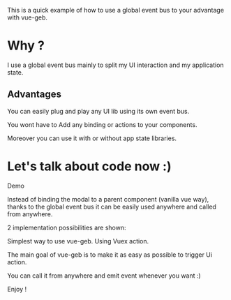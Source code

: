 This is a quick example of how to use a global event bus to your advantage with vue-geb.

# Why ?
I use a global event bus mainly to split my UI interaction and my application state.

## Advantages 
You can easily plug and play any UI lib using its own event bus.

You wont have to Add any binding or actions to your components.

Moreover you can use it with or without app state libraries.



# Let's talk about code now :)

Demo

Instead of binding the modal to a parent component (vanilla vue way), thanks to the global event bus it can be easily used anywhere and called from anywhere.

2 implementation possibilities are shown:

Simplest way to use vue-geb.
Using Vuex action.

The main goal of vue-geb is to make it as easy as possible to trigger Ui action.

You can call it from anywhere and emit event whenever you want :)

Enjoy !
